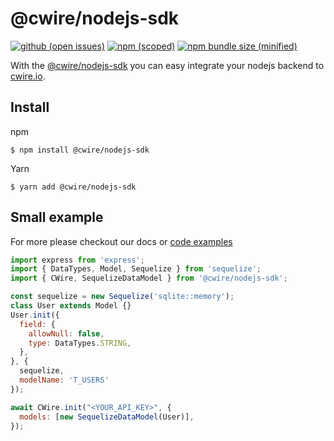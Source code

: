 # @cwire/nodejs-sdk

[![github (open issues)](https://img.shields.io/github/issues/cwire-io/nodejs-sdk)](https://github.com/cwire-io/nodejs-sdk)
[![npm (scoped)](https://img.shields.io/npm/v/@cwire/nodejs-sdk.svg)](https://www.npmjs.com/package/@cwire/nodejs-sdk)
[![npm bundle size (minified)](https://img.shields.io/github/stars/cwire-io/nodejs-sdk)](https://www.npmjs.com/package/@cwire/nodejs-sdk)

With the [@cwire/nodejs-sdk](https://github.com/cwire-io/nodejs-sdk) you can easy integrate your nodejs backend
to [cwire.io](https://cwire.io).
 
## Install

npm
```
$ npm install @cwire/nodejs-sdk
```
Yarn
```
$ yarn add @cwire/nodejs-sdk
```

## Small example
For more please checkout our docs or [code examples](https://github.com/cwire-io/nodejs-sdk/tree/master/examples)
```js
import express from 'express';
import { DataTypes, Model, Sequelize } from 'sequelize';
import { CWire, SequelizeDataModel } from '@cwire/nodejs-sdk';

const sequelize = new Sequelize('sqlite::memory');
class User extends Model {}
User.init({
  field: {
    allowNull: false,
    type: DataTypes.STRING,
  },
}, {
  sequelize,
  modelName: 'T_USERS'
});

await CWire.init("<YOUR_API_KEY>", {
  models: [new SequelizeDataModel(User)],
});
```
